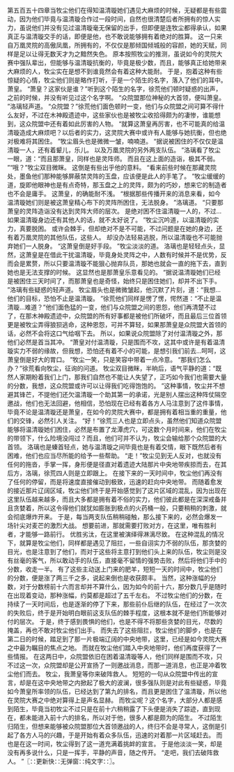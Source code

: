 第五百五十四章当牧尘他们在得知温清璇她们遇见大麻烦的时候，无疑都是有些震动，因为他们毕竟与温清璇合作过一段时间，自然也很清楚后者所拥有的惊人实力，虽说他们并没有见过温清璇毫无保留的出手，但即便是连牧尘都得承认，如果真正与温清璇交手的话，即便是他，也不敢说能够拥有着绝对的胜算。
这一只来自万凰灵院的高傲凤凰，所拥有的，不仅仅是那倾国倾城般的容颜，她的天赋，同样是足以让得无数天才为之黯然失色。
原本按照牧尘的推测，虽说如今的灵院大赛中强队辈出，但能够与温清璇抗衡的，毕竟是极少数，而且，能够真正给她带来大麻烦的人，牧尘实在是想不到谁竟然会有着这种大能耐。
于是，抱着这种有些惊疑的心情，牧尘他们则是略作打听，于是一个陌生的名字，落入了他们的耳中。
萧皇。
“萧皇？这家伙是谁？”听到这个陌生的名字，徐荒他们顿时疑惑的出声，之前的时候，并没有听见过这个名字啊。
“众院盟那位神秘的大首领，便叫萧皇。
”洛璃轻声道。
“众院盟？”徐荒他们面色顿时一变，他们与众院盟之间可算不得什么友好，不过在木神殿遗迹中，这些家伙也是被牧尘收拾得颇为的凄惨，谁能想到，这众院盟中还有着如此厉害的人物。
“就算这萧皇再厉害，也不可能真的给温清璇造成大麻烦吧？以后者的实力，这灵院大赛中或许有人能够与她抗衡，但也绝对极难将其困住。
”牧尘眉头也是微微一皱，喃喃道。
“据说被困住的不仅仅是温清璇一人，还有着颦儿，乐儿。
以及万凰灵院的另外两支队伍。
”洛璃看了牧尘一眼，道：“而且那萧皇，同样也是灵阵师。
而且在这上面的造诣，极其不弱。
”“哦？”牧尘双目微眯。
这倒是有些出乎他的意料。
“看来前些时候在那藏灵院处，墨鱼他们那种能够屏蔽禁灵阵的玉盘，应该便是此人的手笔了。
”牧尘缓缓的道，旋即他眼神也是有点奇特，那玉盘之上的灵阵，颇为的巧妙，想来它的制造者也不会是庸手。
这萧皇，的确能耐不浅。
“根据那些传播开来的消息来看，如今温清璇她们则是被这萧皇精心布下的灵阵所困住，无法脱身。
”洛璃道。
“只要那萧皇的灵阵造诣没有达到灵阵大师的层次。
是绝对困不住温清璇一人的，不过...如果温清璇身边还有其他人的话，就不太好说了。
”牧尘沉吟道，以温清璇的实力，真要脱困。
或许会棘手，但却绝对不是不可能，不过问题是在她的身边，还有着万凰灵院的其他队伍，这些人。
却没办法轻易逃脱，所以温清璇也不可能抛弃她们一人脱身。
“这萧皇倒是好手段。
”牧尘淡淡的道。
洛璃也是轻轻点头，显然，这萧皇是在借此干扰温清璇，毕竟身处灵阵之中，人数有时候并不是优势，反而会是累赘，所以只要温清璇不能狠心抛弃队员，那她也就会一直的拖下去，直到她也是无法支撑的时候。
这显然也是那萧皇乐意看见的。
“据说温清璇她们已经是被困住三天时间了，而那萧皇也是奇怪，始终只是困住她们，却并不出下手。
”洛璃有些疑惑的轻声道。
牧尘眉头也是微微皱起，他沉默了片刻，道：“我想...他们的目标，恐怕不止是温清璇。
”徐荒他们同样是愣了愣，愕然道：“不止是温清璇...难道？”他们面色猛的一变，他们与众院盟之间的恩怨，他们再清楚不过了，在那木神殿遗迹中，众院盟的所有好事都是被他们所破坏，而且最后三位首领更是被牧尘弄得狼狈逃命，这种恩怨，可并不算轻，如果那萧皇是众院盟大首领的话，必然不会将这口气给咽下去。
所以，如果说众院盟除了对付温清璇之外，那他们必然是首当其冲。
“萧皇对付温清璇，只是围而不攻，这其中或许是有着温清璇实力不弱的缘故，但我想，恐怕还有着不小的可能，是想引我们前去...呵呵，这萧皇倒是好大的胃口。
”牧尘一笑，只是笑容中带着一点冷意。
“那我们怎么办？”徐荒看向牧尘，征询的问道。
牧尘双目微眯，半晌后，语气平静的道：“既然人家期盼着我们上门，那我们自然也不能让人失望了，正巧如今我们也需要大量的分数，我想，这众院盟或许可以让得我们吃得饱饱的。
”这种事情，牧尘并不想避其锋芒，不提他们还欠温清璇一个助其第一的承诺，光是别人摆出这种阵仗隔空邀战，他们也无法回避，他相信，恐怕现在已经有着各方人马注意到了这件事情，毕竟不论是温清璇还是萧皇，在如今的灵院大赛中，都是拥有着相当重的重量，他们的交锋，必然引人关注。
“好！”徐荒三人也是立即点头，虽然他们知道众院盟能够将温清璇她们困住，必然是布置了龙潭虎穴，可这数个月时间来，他们在牧尘的带领下，什么险境没闯过？而且，他们可并不认为，牧尘会输给那个众院盟的大首领。
洛璃也是螓首轻点，她与温清璇之间毕竟也是有着交情，眼下既然后者有困难，他们也应当尽所能的给予一些帮助。
“走！”牧尘见到无人反对，也就没有任何的拖沓，手掌一挥，身形便是径直对着遗迹大陆那片中央地带疾掠而去，在其后方，洛璃，徐荒四人则是立即跟上。
在接下来的一天时间中，牧尘他们再没有了任何的停留，而是将速度直接催动到极致，迅速的赶向中央地带。
而随着愈发的接近那片辽阔区域，牧尘他们终于是开始感觉到了这片区域的混乱，因为出现在这里队伍越来越多，而且大多都是拥有着不俗的实力，他们彼此都是在深深戒备并且贪婪着，所以这令得他们就犹如膨胀到极点的火药桶一般，只要稍稍的刺激，就会彻底爆炸开来。
于是，每当两支队伍稍稍碰触，那么接下来的，必然会爆发一场针尖对麦芒的激烈大战。
想要前进，那就需要打败对方，在这里，唯有胜利者，才能够一路前行。
优胜劣汰，在这里被演绎得淋漓尽致。
在这种混乱的情况下，就算是牧尘他们，同样都是遇见了阻拦，一些自诩实力不弱的队伍，那贪婪的目光，也是注意到了他们，而对于这些将主意打到他们头上来的队伍，牧尘则是没有丝毫的客气，所以敢动手的队伍，直接毫不留情的强势击败，然后将他们手中的分数，收走一半。
有了这些主动送上门来的肥羊，短短一天的时间中，牧尘他们的分数，便是涨了两三千之多，说起来倒也是收获颇丰。
当然，这种涨幅的分数，对于分数榜前十六而言却并不算什么，因为如今的前十六，那分数几乎是随时在出现着变动，那种涨幅，约莫都是超过了五千左右。
不过牧尘他们的分数，在持续了一天时间后，也是逐渐的停了下来，那些前仆后继的队伍，在经过了一次次的失败后，终于是开始明白眼前这支队伍的棘手程度，这根本就不是他们所能够对付的层次。
于是，终于感到畏惧的他们，也是不得不将那些贪婪的目光，尽数的掩盖，再也不敢对牧尘他们出手。
而失去了这些阻拦，牧尘他们的脚步，也是在第二日的时候，踏足到了那一片极端辽阔的中央地带，这里，已经是如今灵院大赛之中最为瞩目的焦点之地。
而就在牧尘他们踏入中央地带时，他们再度获得了一些情报。
在这两日中，众院盟依旧在困着温清璇等人，他们同样是围而不攻，只不过这一次，众院盟却是公开宣扬了一则邀战消息，而那一道消息，也正是冲着牧尘他们而去。
牧尘，我萧皇等你来破阵救人。
短短的一句从众院盟中传出的宣言，却是在这中央地带之内掀起了极大的波澜，很多强队则是对此有些疑惑，毕竟如今萧皇所率领的队伍，已经达到了第九的排名，而且更是困住了温清璇，所以他在灵院大赛之中绝对算得上是声名显赫。
而牧尘呢？这个名字，大部分人都是感到陌生，毕竟当初牧尘不过只是在前十六稍稍露了下头便是消失了踪迹，直到现在，都未能进入前十六的排名，所以对于他，很多人都是颇为的陌生。
不过陌生归陌生，但想来能够被众院盟那位大首领邀战的人，终归不会是寻常人，这倒是引起了各方人马的兴趣，于是开始有着众多队伍，迅速的对着那一片区域赶去。
而也是在这一时间，牧尘得到了这一道充满着挑衅的宣言。
于是他淡淡一笑，却是没有再多说什么，只是一挥手，平静的声音，随之传开。
“走吧，我们去破阵救人。
”〖∷更新快∷无弹窗∷纯文字∷〗。
